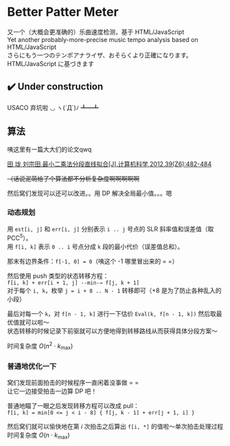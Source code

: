 # Better Patter Meter
又一个（大概会更准确的）乐曲速度检测，基于 HTML/JavaScript  
Yet another probably-more-precise music tempo analysis based on HTML/JavaScript  
さらにもう一つのテンポアナライザ、おそらくより正確になります。HTML/JavaScript に基づきます

## :heavy_check_mark: Under construction

USACO 弃坑啦 ◡ ヽ(`Д´)ﾉ ┻━┻ 

## 算法

咦这里有一篇大大们的论文qwq

[田 垅,刘宗田.最小二乘法分段直线拟合\[J\].计算机科学,2012,39(Z6):482-484](http://www.jsjkx.com/jsjkx/ch/reader/view_abstract.aspx?file_no=12006128&flag=1)

~~（话说泥萌给了个算法都不分析复杂度啊啊啊啊啊~~

然后窝们发现可以还可以改进。。用 DP 解决全局最小值。。。嗯

### 动态规划

用 `est[i, j]` 和 `err[i, j]` 分别表示 `i .. j` 号点的 SLR 斜率值和误差值（取 PCC<sup>5</sup>）。  
用 `f[i, k]` 表示 `0 .. i` 号点分成 `k` 段的最小代价（误差值总和）。

那末有边界条件：`f[-1, 0] = 0`（咦这个 -1 哪里冒出来的 = =）

然后使用 push 类型的状态转移方程：  
`f[i, k] + err[i + 1, j] --min-→ f[j, k + 1]`  
对于每个 `i, k`，枚举 `j = i + 8 .. N - 1` 转移即可（+8 是为了防止各种乱入的小段）

最后对每一个 `k`，对 `f[n - 1, k]` 进行一下估价 `Eval(k, f[n - 1, k])` 然后取最优值就可以啦～  
状态转移的时候记录下前驱就可以方便地得到转移路线从而获得具体分段方案～

时间复杂度 _O_(_n_<sup>2</sup> · _k_<sub>max</sub>)

### 普通地优化一下

窝们发现前面拍击的时候程序一直闲着没事做 = =  
让它一边接受拍击一边算 DP 吧！

普通地瞄了一眼之后发现转移方程可以改成 pull：  
`f[i, k] = min[0 <= j < i - 8] { f[j, k - 1] + err[j + 1, i] }`

然后窝们就可以愉快地在第 _i_ 次拍击之后算出 `f[i, *]` 的值啦～单次拍击处理过程时间复杂度 _O_(_n_ · _k_<sub>max</sub>)
